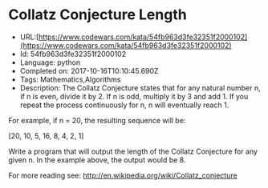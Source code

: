 # Collatz Conjecture Length

 - URL:[https://www.codewars.com/kata/54fb963d3fe32351f2000102](https://www.codewars.com/kata/54fb963d3fe32351f2000102)
 - Id: 54fb963d3fe32351f2000102
 - Language: python
 - Completed on: 2017-10-16T10:10:45.690Z
 - Tags: Mathematics,Algorithms
 - Description:
The Collatz Conjecture states that for any natural number n, if n is even, divide it by 2. If n is odd, multiply it by 3 and add 1. If you repeat the process continuously for n, n will eventually reach 1.

For example, if n = 20, the resulting sequence will be:

[20, 10, 5, 16, 8, 4, 2, 1] 

Write a program that will output the length of the Collatz Conjecture for any given n. In the example above, the output would be 8.

For more reading see: http://en.wikipedia.org/wiki/Collatz_conjecture
